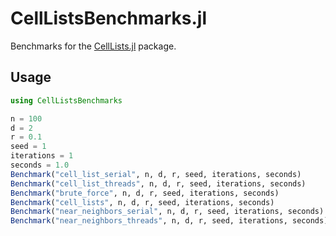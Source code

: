 # CellListsBenchmarks.jl
Benchmarks for the [CellLists.jl](https://github.com/jaantollander/CellLists.jl) package.

## Usage
```julia
using CellListsBenchmarks

n = 100
d = 2
r = 0.1
seed = 1
iterations = 1
seconds = 1.0
Benchmark("cell_list_serial", n, d, r, seed, iterations, seconds)
Benchmark("cell_list_threads", n, d, r, seed, iterations, seconds)
Benchmark("brute_force", n, d, r, seed, iterations, seconds)
Benchmark("cell_lists", n, d, r, seed, iterations, seconds)
Benchmark("near_neighbors_serial", n, d, r, seed, iterations, seconds)
Benchmark("near_neighbors_threads", n, d, r, seed, iterations, seconds)
```
